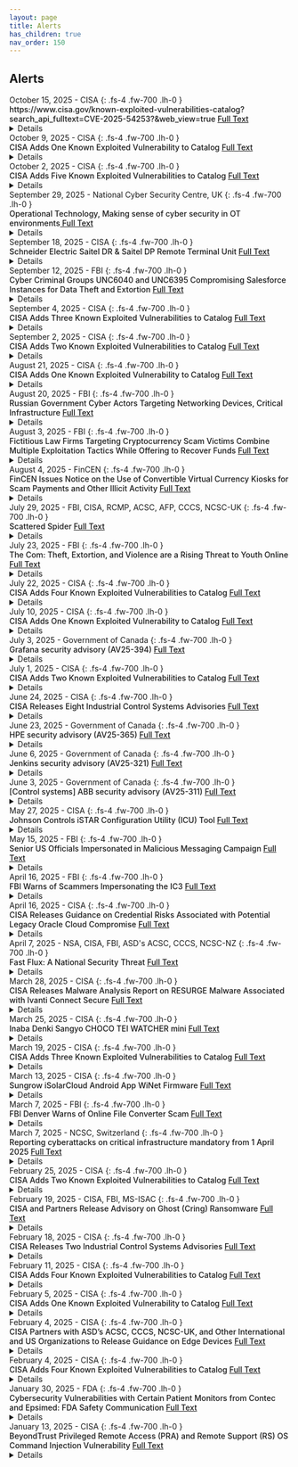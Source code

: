```yaml
---
layout: page
title: Alerts 
has_children: true
nav_order: 150 
---
```


## Alerts
<div class="code-example dont-break-out" markdown="1" style="padding-top:0px;padding-bottom:0px">
October 15, 2025 - CISA
{: .fs-4 .fw-700 .lh-0  }
<p style="font-weight:500; margin:0px" markdown="1">
https://www.cisa.gov/known-exploited-vulnerabilities-catalog?search_api_fulltext=CVE-2025-54253?&web_view=true <a href="https://www.cisa.gov/known-exploited-vulnerabilities-catalog?search_api_fulltext=CVE-2025-54253?&web_view=true"> Full Text</a>
</p>
<details>
Adobe Experience Manager Forms Code Execution Vulnerability: Adobe Experience Manager Forms in JEE contains an unspecified vulnerability that allows for arbitrary code execution.
Known To Be Used in Ransomware Campaigns? Unknown

Action: Apply mitigations per vendor instructions, follow applicable BOD 22-01 guidance for cloud services, or discontinue use of the product if mitigations are unavailable.
</details>
</div>

<div class="code-example dont-break-out" markdown="1" style="padding-top:0px;padding-bottom:0px">
October 9, 2025 - CISA
{: .fs-4 .fw-700 .lh-0  }
<p style="font-weight:500; margin:0px" markdown="1">
CISA Adds One Known Exploited Vulnerability to Catalog <a href="https://www.cisa.gov/news-events/alerts/2025/10/09/cisa-adds-one-known-exploited-vulnerability-catalog"> Full Text</a>
</p>
<details>
CISA has added one new vulnerability to its Known Exploited Vulnerabilities (KEV) Catalog, based on evidence of active exploitation.

CVE-2021-43798 Grafana Path Traversal Vulnerability
This type of vulnerability is a frequent attack vector for malicious cyber actors and poses significant risks to the federal enterprise. 
</details>
</div>

<div class="code-example dont-break-out" markdown="1" style="padding-top:0px;padding-bottom:0px">
October 2, 2025 - CISA
{: .fs-4 .fw-700 .lh-0  }
<p style="font-weight:500; margin:0px" markdown="1">
CISA Adds Five Known Exploited Vulnerabilities to Catalog <a href="https://www.cisa.gov/news-events/alerts/2025/10/02/cisa-adds-five-known-exploited-vulnerabilities-catalog"> Full Text</a>
</p>
<details>
CISA has added five new vulnerabilities to its Known Exploited Vulnerabilities (KEV) Catalog, based on evidence of active exploitation.

CVE-2014-6278 GNU Bash OS Command Injection Vulnerability
CVE-2015-7755 Juniper ScreenOS Improper Authentication Vulnerability
CVE-2017-1000353 Jenkins Remote Code Execution Vulnerability
CVE-2025-4008 Smartbedded Meteobridge Command Injection Vulnerability
CVE-2025-21043 Samsung Mobile Devices Out-of-Bounds Write Vulnerability
</details>
</div>

<div class="code-example dont-break-out" markdown="1" style="padding-top:0px;padding-bottom:0px">
September 29, 2025 - National Cyber Security Centre, UK 
{: .fs-4 .fw-700 .lh-0  }
<p style="font-weight:500; margin:0px" markdown="1">
Operational Technology, Making sense of cyber security in OT environments<a href="https://www.ncsc.gov.uk/collection/operational-technology"> Full Text</a>
</p>
<details>
What would life be like without traffic lights, mass-produced food, energy at the touch of a button, or easily available motor fuel?

Operational Technology (OT) makes all these things happen and pervades our lives in both obvious and hidden ways, automatically monitoring and controlling processes and equipment that are too dangerous, too demanding or too monotonous for manual operation.
</details>
</div>

<div class="code-example dont-break-out" markdown="1" style="padding-top:0px;padding-bottom:0px">
September 18, 2025 - CISA 
{: .fs-4 .fw-700 .lh-0  }
<p style="font-weight:500; margin:0px" markdown="1">
Schneider Electric Saitel DR & Saitel DP Remote Terminal Unit <a href="https://www.cisa.gov/news-events/ics-advisories/icsa-25-261-03?&web_view=true"> Full Text</a>
</p>
<details>
CVSS v4 5.8
ATTENTION: Low Attack Complexity
Vendor: Schneider Electric
Equipment: Saitel DR RTU
Vulnerabilities: Improper Neutralization of Special Elements used in an OS Command ('OS Command Injection')
</details>
</div>

<div class="code-example dont-break-out" markdown="1" style="padding-top:0px;padding-bottom:0px">
September 12, 2025 - FBI 
{: .fs-4 .fw-700 .lh-0  }
<p style="font-weight:500; margin:0px" markdown="1">
Cyber Criminal Groups UNC6040 and UNC6395 Compromising Salesforce Instances for Data Theft and Extortion <a href="https://www.ic3.gov/CSA/2025/250912.pdf"> Full Text</a>
</p>
<details>
The Federal Bureau of Investigation (FBI) is releasing this FLASH to disseminate Indicators of
Compromise (IOCs) associated with recent malicious cyber activities by cyber criminal groups
UNC6040 and UNC6395, responsible for a rising number of data theft and extortion intrusions.
Both groups have recently been observed targeting organizations’ Salesforce platforms via
different initial access mechanisms. The FBI is releasing this information to maximize awareness
and provide IOCs that may be used by recipients for research and network defense.
</details>
</div>

<div class="code-example dont-break-out" markdown="1" style="padding-top:0px;padding-bottom:0px">
September 4, 2025 - CISA
{: .fs-4 .fw-700 .lh-0  }
<p style="font-weight:500; margin:0px" markdown="1">
CISA Adds Three Known Exploited Vulnerabilities to Catalog <a href="https://www.cisa.gov/news-events/alerts/2025/09/04/cisa-adds-three-known-exploited-vulnerabilities-catalog"> Full Text</a>
</p>
<details>
CISA has added three new vulnerabilities to its Known Exploited Vulnerabilities (KEV) Catalog, based on evidence of active exploitation.

CVE-2025-38352 Linux Kernel Time-of-Check Time-of-Use (TOCTOU) Race Condition Vulnerability
CVE-2025-48543 Android Runtime Unspecified Vulnerability
CVE-2025-53690 Sitecore Multiple Products Deserialization of Untrusted Data Vulnerability
</details>
</div>

<div class="code-example dont-break-out" markdown="1" style="padding-top:0px;padding-bottom:0px">
September 2, 2025 - CISA
{: .fs-4 .fw-700 .lh-0  }
<p style="font-weight:500; margin:0px" markdown="1">
CISA Adds Two Known Exploited Vulnerabilities to Catalog <a href="https://www.cisa.gov/news-events/alerts/2025/09/02/cisa-adds-two-known-exploited-vulnerabilities-catalog"> Full Text</a>
</p>
<details>
CISA has added two new vulnerabilities to its Known Exploited Vulnerabilities (KEV) Catalog, based on evidence of active exploitation.

CVE-2020-24363 TP-link TL-WA855RE Missing Authentication for Critical Function Vulnerability
CVE-2025-55177 Meta Platforms WhatsApp Incorrect Authorization Vulnerability
</details>
</div>

<div class="code-example dont-break-out" markdown="1" style="padding-top:0px;padding-bottom:0px">
August 21, 2025 - CISA 
{: .fs-4 .fw-700 .lh-0  }
<p style="font-weight:500; margin:0px" markdown="1">
CISA Adds One Known Exploited Vulnerability to Catalog <a href="https://www.cisa.gov/news-events/alerts/2025/08/21/cisa-adds-one-known-exploited-vulnerability-catalog"> Full Text</a>
</p>
<details>
CISA has added one new vulnerability to its Known Exploited Vulnerabilities (KEV) Catalog, based on evidence of active exploitation. 

CVE-2025-43300 Apple iOS, iPadOS, and macOS Out-of-Bounds Write Vulnerability
</details>
</div>

<div class="code-example dont-break-out" markdown="1" style="padding-top:0px;padding-bottom:0px">
August 20, 2025 - FBI
{: .fs-4 .fw-700 .lh-0  }
<p style="font-weight:500; margin:0px" markdown="1">
Russian Government Cyber Actors Targeting Networking Devices, Critical Infrastructure <a href="https://www.ic3.gov/PSA/2025/PSA250820?&web_view=true"> Full Text</a>
</p>
<details>
The Federal Bureau of Investigation (FBI) is warning the public, private sector, and international community of the threat posed to computer networks and critical infrastructure by cyber actors attributed to the Russian Federal Security Service's (FSB) Center 16. The FBI detected Russian FSB cyber actors exploiting Simple Network Management Protocol (SNMP) and end-of-life networking devices running an unpatched vulnerability (CVE-2018-0171) in Cisco Smart Install (SMI) to broadly target entities in the United States and globally.
</details>
</div>

<div class="code-example dont-break-out" markdown="1" style="padding-top:0px;padding-bottom:0px">
August 3, 2025 - FBI 
{: .fs-4 .fw-700 .lh-0  }
<p style="font-weight:500; margin:0px" markdown="1">
Fictitious Law Firms Targeting Cryptocurrency Scam Victims Combine Multiple Exploitation Tactics While Offering to Recover Funds <a href="https://www.ic3.gov/PSA/2025/PSA250813?&web_view=true"> Full Text</a>
</p>
<details>
This PSA is an update to Alert Number I-062424-PSA titled, "Fictitious Law Firms Targeting Cryptocurrency Scam Victims Offering to Recover Funds." This updated advisory provides additional red flag indicators and due diligence measures to help victims who have been in contact with fictitious law firms conducting this fraudulent activity.
</details>
</div>

<div class="code-example dont-break-out" markdown="1" style="padding-top:0px;padding-bottom:0px">
August 4, 2025 - FinCEN 
{: .fs-4 .fw-700 .lh-0  }
<p style="font-weight:500; margin:0px" markdown="1">
FinCEN Issues Notice on the Use of Convertible Virtual Currency Kiosks for Scam Payments and Other Illicit Activity <a href="https://www.fincen.gov/news/news-releases/fincen-issues-notice-use-convertible-virtual-currency-kiosks-scam-payments-and"> Full Text</a>
</p>
<details>
WASHINGTON—Today, the U.S. Department of the Treasury’s Financial Crimes Enforcement Network (FinCEN) issued a Notice urging financial institutions to be vigilant in identifying and reporting suspicious activity involving convertible virtual currency (CVC) kiosks. While CVC kiosks can be a simple and convenient way for consumers to access CVC, they are also exploited by illicit actors, including scammers. The risk of illicit activity is exacerbated if CVC kiosk operators fail to meet their obligations under the Bank Secrecy Act (BSA).
</details>
</div>

<div class="code-example dont-break-out" markdown="1" style="padding-top:0px;padding-bottom:0px">
July 29, 2025 - FBI, CISA, RCMP, ACSC, AFP, CCCS, NCSC-UK  
{: .fs-4 .fw-700 .lh-0  }
<p style="font-weight:500; margin:0px" markdown="1">
Scattered Spider <a href="https://www.cisa.gov/news-events/cybersecurity-advisories/aa23-320a"> Full Text</a>
</p>
<details>
The Federal Bureau of Investigation (FBI), Cybersecurity and Infrastructure Security Agency (CISA), Royal Canadian Mounted Police (RCMP), Australian Signals Directorate’s (ASD’s) Australian Cyber Security Centre (ACSC), Australian Federal Police (AFP), Canadian Centre for Cyber Security (CCCS), and United Kingdom’s National Cyber Security Centre (NCSC-UK)—hereafter referred to as the authoring organizations—are releasing this joint Cybersecurity Advisory in response to recent activity by Scattered Spider threat actors against the commercial facilities sectors, subsectors, and other sectors. This advisory provides tactics, techniques, and procedures (TTPs) obtained through FBI investigations as recently as June 2025.
</details>
</div>

<div class="code-example dont-break-out" markdown="1" style="padding-top:0px;padding-bottom:0px">
July 23, 2025 - FBI 
{: .fs-4 .fw-700 .lh-0  }
<p style="font-weight:500; margin:0px" markdown="1">
The Com: Theft, Extortion, and Violence are a Rising Threat to Youth Online <a href="https://www.ic3.gov/PSA/2025/PSA250723-3#fn5"> Full Text</a>
</p>
<details>
The Federal Bureau of Investigation is warning the public about a growing and evolving online threat group known as The Com, short for The Community. The Com is a primarily English speaking, international, online ecosystem comprised of multiple interconnected networks whose members, many of whom are minors, engage in a variety of criminal violations. The FBI estimates thousands of individuals identify as current or recent members of The Com with varying levels of associated activity. Criminal activity conducted by members of The Com includes, but is not limited to, swatting1/hoax threats, extortion/sextortion of minors, production and distribution of child sexual abuse material, violent crime, and various types of cyber crimes. The latter category is broad and includes distributed denial-of-service (DDoS) attacks, subscriber identity module (SIM) swapping2, ransomware, intellectual property theft, extortion, cryptocurrency theft, and money laundering. The motivations behind the criminal activity vary, but often fall within one of the following: financial gain, retaliation, ideology, sexual gratification, and notoriety.
</details>
</div>

<div class="code-example dont-break-out" markdown="1" style="padding-top:0px;padding-bottom:0px">
July 22, 2025 - CISA
{: .fs-4 .fw-700 .lh-0  }
<p style="font-weight:500; margin:0px" markdown="1">
CISA Adds Four Known Exploited Vulnerabilities to Catalog <a href="https://www.cisa.gov/news-events/alerts/2025/07/22/cisa-adds-four-known-exploited-vulnerabilities-catalog"> Full Text</a>
</p>
<details>
CISA has added four new vulnerabilities to its Known Exploited Vulnerabilities (KEV) Catalog, based on evidence of active exploitation.

CVE-2025-54309 CrushFTP Unprotected Alternate Channel Vulnerability
CVE-2025-6558 Google Chromium ANGLE and GPU Improper Input Validation Vulnerability
CVE-2025-2776 SysAid On-Prem Improper Restriction of XML External Entity Reference Vulnerability
CVE-2025-2775 SysAid On-Prem Improper Restriction of XML External Entity Reference Vulnerability
</details>
</div>

<div class="code-example dont-break-out" markdown="1" style="padding-top:0px;padding-bottom:0px">
July 10, 2025 - CISA 
{: .fs-4 .fw-700 .lh-0  }
<p style="font-weight:500; margin:0px" markdown="1">
CISA Adds One Known Exploited Vulnerability to Catalog <a href="https://www.cisa.gov/news-events/alerts/2025/07/10/cisa-adds-one-known-exploited-vulnerability-catalog"> Full Text</a>
</p>
<details>
CISA has added one new vulnerability to its Known Exploited Vulnerabilities (KEV) Catalog, based on evidence of active exploitation. 

CVE-2025-5777 Citrix NetScaler ADC and Gateway Out-of-Bounds Read Vulnerability
</details>
</div>

<div class="code-example dont-break-out" markdown="1" style="padding-top:0px;padding-bottom:0px">
July 3, 2025 - Government of Canada 
{: .fs-4 .fw-700 .lh-0  }
<p style="font-weight:500; margin:0px" markdown="1">
Grafana security advisory (AV25-394) <a href="https://www.cyber.gc.ca/en/alerts-advisories/grafana-security-advisory-av25-394?web_view=true"> Full Text</a>
</p>
<details>
On July 2, 2025, Grafana published a security advisory to address critical vulnerabilities in the following products:

Grafana Image Renderer – versions prior to 3.12.9
Synthetic Monitoring Agent – versions prior to 0.38.3
</details>
</div>

<div class="code-example dont-break-out" markdown="1" style="padding-top:0px;padding-bottom:0px">
July 1, 2025 - CISA
{: .fs-4 .fw-700 .lh-0  }
<p style="font-weight:500; margin:0px" markdown="1">
CISA Adds Two Known Exploited Vulnerabilities to Catalog <a href="https://www.cisa.gov/news-events/alerts/2025/07/01/cisa-adds-two-known-exploited-vulnerabilities-catalog"> Full Text</a>
</p>
<details>
CISA has added two new vulnerabilities to its Known Exploited Vulnerabilities (KEV) Catalog, based on evidence of active exploitation. 

CVE-2025-48927 TeleMessage TM SGNL Initialization of a Resource with an Insecure Default Vulnerability
CVE-2025-48928 TeleMessage TM SGNL Exposure of Core Dump File to an Unauthorized Control Sphere Vulnerability
</details>
</div>

<div class="code-example dont-break-out" markdown="1" style="padding-top:0px;padding-bottom:0px">
June 24, 2025 - CISA 
{: .fs-4 .fw-700 .lh-0  }
<p style="font-weight:500; margin:0px" markdown="1">
CISA Releases Eight Industrial Control Systems Advisories <a href="https://www.cisa.gov/news-events/alerts/2025/06/24/cisa-releases-eight-industrial-control-systems-advisories"> Full Text</a>
</p>
<details>
CISA released eight Industrial Control Systems (ICS) advisories on June 24, 2025. These advisories provide timely information about current security issues, vulnerabilities, and exploits surrounding ICS.
</details>
</div>

<div class="code-example dont-break-out" markdown="1" style="padding-top:0px;padding-bottom:0px">
June 23, 2025 - Government of Canada
{: .fs-4 .fw-700 .lh-0  }
<p style="font-weight:500; margin:0px" markdown="1">
HPE security advisory (AV25-365) <a href="https://www.cyber.gc.ca/en/alerts-advisories/hpe-security-advisory-av25-365?web_view=true"> Full Text</a>
</p>
<details>
On June 23, 2025, HPE published a security advisory to address a vulnerability  in the following product:

HPE Telco Unified OSS Console – version prior to v3.1.16
</details>
</div>

<div class="code-example dont-break-out" markdown="1" style="padding-top:0px;padding-bottom:0px">
June 6, 2025 - Government of Canada
{: .fs-4 .fw-700 .lh-0  }
<p style="font-weight:500; margin:0px" markdown="1">
Jenkins security advisory (AV25-321) <a href="https://www.cyber.gc.ca/en/alerts-advisories/jenkins-security-advisory-av25-321?web_view=true"> Full Text</a>
</p>
<details>
On June 6, 2025, Jenkins published a security advisory to address vulnerabilities in the following products:

Gatling Plugin – version 136.vb_9009b_3d33a_e and prior
The Cyber Centre encourages users and administrators to review the provided web links and apply the necessary updates.
</details>
</div>

<div class="code-example dont-break-out" markdown="1" style="padding-top:0px;padding-bottom:0px">
June 3, 2025 - Government of Canada
{: .fs-4 .fw-700 .lh-0  }
<p style="font-weight:500; margin:0px" markdown="1">
[Control systems] ABB security advisory (AV25-311) <a href="https://www.cyber.gc.ca/en/alerts-advisories/control-systems-abb-security-advisory-av25-311?web_view=true"> Full Text</a>
</p>
<details>
On June 2, 2025, ABB published a security advisory to address critical vulnerabilities in the following products:

Welcome IP-Gateway – version 6.20 and prior
Welcome IP-Gateway (Welcome M) – version 6.20 and prior
Welcome IP-Gateway MDRC – version 6.20 and prior
</details>
</div>

<div class="code-example dont-break-out" markdown="1" style="padding-top:0px;padding-bottom:0px">
May 27, 2025 - CISA
{: .fs-4 .fw-700 .lh-0  }
<p style="font-weight:500; margin:0px" markdown="1">
Johnson Controls iSTAR Configuration Utility (ICU) Tool <a href="https://www.cisa.gov/news-events/ics-advisories/icsa-25-146-01"> Full Text</a>
</p>
<details>
Successful exploitation of this vulnerability may allow an attacker to gain access to memory leaked from the ICU. This utility is only used to configure products that are no longer manufactured or supported. ICU is not used to configure the iSTAR Ultra and the current iSTAR G2 series of controllers. Furthermore, this vulnerability only impacts ICU and the Windows PC it is running on. This vulnerability does not impact iSTARs, including the legacy iSTARs.
</details>
</div>

<div class="code-example dont-break-out" markdown="1" style="padding-top:0px;padding-bottom:0px">
May 15, 2025 - FBI
{: .fs-4 .fw-700 .lh-0  }
<p style="font-weight:500; margin:0px" markdown="1">
Senior US Officials Impersonated in Malicious Messaging Campaign <a href="https://www.ic3.gov/PSA/2025/PSA250515"> Full Text</a>
</p>
<details>
FBI is issuing this announcement to warn and provide mitigation tips to the public about an ongoing malicious text and voice messaging campaign. Since April 2025, malicious actors have impersonated senior US officials to target individuals, many of whom are current or former senior US federal or state government officials and their contacts. If you receive a message claiming to be from a senior US official, do not assume it is authentic.
</details>
</div>

<div class="code-example dont-break-out" markdown="1" style="padding-top:0px;padding-bottom:0px">
April 16, 2025 - FBI 
{: .fs-4 .fw-700 .lh-0  }
<p style="font-weight:500; margin:0px" markdown="1">
FBI Warns of Scammers Impersonating the IC3 <a href="https://www.ic3.gov/PSA/2025/PSA250418?&web_view=true"> Full Text</a>
</p>
<details>
The Federal Bureau of Investigation (FBI) warns the public about an ongoing fraud scheme where criminal scammers are impersonating FBI Internet Crime Complaint Center (IC3) employees to deceive and defraud individuals. Between December 2023 and February 2025, the FBI received more than 100 reports of IC3 impersonation scams.
</details>
</div>

<div class="code-example dont-break-out" markdown="1" style="padding-top:0px;padding-bottom:0px">
April 16, 2025 - CISA 
{: .fs-4 .fw-700 .lh-0  }
<p style="font-weight:500; margin:0px" markdown="1">
CISA Releases Guidance on Credential Risks Associated with Potential Legacy Oracle Cloud Compromise <a href="https://www.cisa.gov/news-events/alerts/2025/04/16/cisa-releases-guidance-credential-risks-associated-potential-legacy-oracle-cloud-compromise"> Full Text</a>
</p>
<details>
CISA is aware of public reporting regarding potential unauthorized access to a legacy Oracle cloud environment. While the scope and impact remains unconfirmed, the nature of the reported activity presents potential risk to organizations and individuals, particularly where credential material may be exposed, reused across separate, unaffiliated systems, or embedded (i.e., hardcoded into scripts, applications, infrastructure templates, or automation tools). When credential material is embedded, it is difficult to discover and can enable long-term unauthorized access if exposed.
</details>
</div>

<div class="code-example dont-break-out" markdown="1" style="padding-top:0px;padding-bottom:0px">
April 7, 2025 - NSA, CISA, FBI, ASD's ACSC, CCCS, NCSC-NZ 
{: .fs-4 .fw-700 .lh-0  }
<p style="font-weight:500; margin:0px" markdown="1">
Fast Flux: A National Security Threat <a href="https://media.defense.gov/2025/Apr/02/2003681172/-1/-1/0/CSA-FAST-FLUX.PDF"> Full Text</a>
</p>
<details>
Many networks have a gap in their defenses for detecting and blocking a malicious
technique known as “fast flux.” This technique poses a significant threat to national
security, enabling malicious cyber actors to consistently evade detection. Malicious
cyber actors, including cybercriminals and nation-state actors, use fast flux to obfuscate
the locations of malicious servers by rapidly changing Domain Name System (DNS)
records. Additionally, they can create resilient, highly available command and control
(C2) infrastructure, concealing their subsequent malicious operations. This resilient and
fast changing infrastructure makes tracking and blocking malicious activities that use
fast flux more difficult. 
</details>
</div>

<div class="code-example dont-break-out" markdown="1" style="padding-top:0px;padding-bottom:0px">
March 28, 2025 - CISA
{: .fs-4 .fw-700 .lh-0  }
<p style="font-weight:500; margin:0px" markdown="1">
CISA Releases Malware Analysis Report on RESURGE Malware Associated with Ivanti Connect Secure <a href="https://www.cisa.gov/news-events/alerts/2025/03/28/cisa-releases-malware-analysis-report-resurge-malware-associated-ivanti-connect-secure"> Full Text</a>
</p>
<details>
CISA has published a Malware Analysis Report (MAR) with analysis and associated detection signatures on a new malware variant CISA has identified as RESURGE. RESURGE contains capabilities of the SPAWNCHIMERA[1] malware variant, including surviving reboots; however, RESURGE contains distinctive commands that alter its behavior. 
</details>
</div>

<div class="code-example dont-break-out" markdown="1" style="padding-top:0px;padding-bottom:0px">
March 25, 2025 - CISA
{: .fs-4 .fw-700 .lh-0  }
<p style="font-weight:500; margin:0px" markdown="1">
Inaba Denki Sangyo CHOCO TEI WATCHER mini <a href="https://www.cisa.gov/news-events/ics-advisories/icsa-25-084-04"> Full Text</a>
</p>
<details>
CVSS v4 9.3
ATTENTION: Exploitable remotely/low attack complexity
Vendor: Inaba Denki Sangyo Co., Ltd.
Equipment: CHOCO TEI WATCHER mini
Vulnerabilities: Use of Client-Side Authentication, Storing Passwords in a Recoverable Format, Weak Password Requirements, Direct Request ('Forced Browsing')
</details>
</div>

<div class="code-example dont-break-out" markdown="1" style="padding-top:0px;padding-bottom:0px">
March 19, 2025 - CISA
{: .fs-4 .fw-700 .lh-0  }
<p style="font-weight:500; margin:0px" markdown="1">
CISA Adds Three Known Exploited Vulnerabilities to Catalog <a href="https://www.cisa.gov/news-events/alerts/2025/03/19/cisa-adds-three-known-exploited-vulnerabilities-catalog"> Full Text</a>
</p>
<details>
CISA has added three new vulnerabilities to its Known Exploited Vulnerabilities Catalog, based on evidence of active exploitation.

CVE-2025-1316 Edimax IC-7100 IP Camera OS Command Injection Vulnerability
CVE-2024-48248 NAKIVO Backup and Replication Absolute Path Traversal Vulnerability
CVE-2017-12637 SAP NetWeaver Directory Traversal Vulnerability
</details>
</div>

<div class="code-example dont-break-out" markdown="1" style="padding-top:0px;padding-bottom:0px">
March 13, 2025 - CISA 
{: .fs-4 .fw-700 .lh-0  }
<p style="font-weight:500; margin:0px" markdown="1">
Sungrow iSolarCloud Android App WiNet Firmware <a href="https://www.cisa.gov/news-events/ics-advisories/icsa-25-072-12"> Full Text</a>
</p>
<details>
CVSS v4 9.5
- ATTENTION: Exploitable remotely
- Vendor: Sungrow
- Equipment: iSolarCloud Android App, WiNet Firmware
- Vulnerabilities: Improper Certificate Validation, Use of a Broken or Risky Cryptographic Algorithm, Authorization Bypass Through User-Controlled Key, User of Hard-Coded Credentials, Stack-Based Buffer Overflow, Heap-Based Buffer Overflow
</details>
</div>

<div class="code-example dont-break-out" markdown="1" style="padding-top:0px;padding-bottom:0px">
March 7, 2025 - FBI 
{: .fs-4 .fw-700 .lh-0  }
<p style="font-weight:500; margin:0px" markdown="1">
FBI Denver Warns of Online File Converter Scam <a href="https://www.fbi.gov/contact-us/field-offices/denver/news/fbi-denver-warns-of-online-file-converter-scam"> Full Text</a>
</p>
<details>
The FBI Denver Field Office is warning that agents are increasingly seeing a scam involving free online document converter tools, and we want to encourage victims to report instances of this scam.
</details>
</div>

<div class="code-example dont-break-out" markdown="1" style="padding-top:0px;padding-bottom:0px">
March 7, 2025 - NCSC, Switzerland 
{: .fs-4 .fw-700 .lh-0  }
<p style="font-weight:500; margin:0px" markdown="1">
Reporting cyberattacks on critical infrastructure mandatory from 1 April 2025 <a href="https://www.ncsc.admin.ch/ncsc/en/home/aktuell/im-fokus/2025/meldepflicht-2025.html"> Full Text</a>
</p>
<details>
07.03.2025 - At its meeting on 7 March, the Federal Council introduced a reporting obligation for cyberattacks on critical infrastructure, which will come into force on 1 April. Operators of critical infrastructure will be required to report cyberattacks to the National Cyber Security Centre (NCSC) within 24 hours of discovery. These reports will enable the NCSC to assist victims of cyberattacks and alert operators of critical infrastructure.
</details>
</div>

<div class="code-example dont-break-out" markdown="1" style="padding-top:0px;padding-bottom:0px">
February 25, 2025 - CISA
{: .fs-4 .fw-700 .lh-0  }
<p style="font-weight:500; margin:0px" markdown="1">
CISA Adds Two Known Exploited Vulnerabilities to Catalog <a href="https://www.cisa.gov/news-events/alerts/2025/02/25/cisa-adds-two-known-exploited-vulnerabilities-catalog"> Full Text</a>
</p>
<details>
CISA has added two new vulnerabilities to its Known Exploited Vulnerabilities Catalog, based on evidence of active exploitation.

CVE-2024-49035 Microsoft Partner Center Improper Access Control Vulnerability
CVE-2023-34192 Synacor Zimbra Collaboration Suite (ZCS) Cross-Site Scripting (XSS) Vulnerability
</details>
</div>

<div class="code-example dont-break-out" markdown="1" style="padding-top:0px;padding-bottom:0px">
February 19, 2025 - CISA, FBI, MS-ISAC
{: .fs-4 .fw-700 .lh-0  }
<p style="font-weight:500; margin:0px" markdown="1">
CISA and Partners Release Advisory on Ghost (Cring) Ransomware <a href="https://www.cisa.gov/news-events/alerts/2025/02/19/cisa-and-partners-release-advisory-ghost-cring-ransomware"> Full Text</a>
</p>
<details>
Today, CISA—in partnership with the Federal Bureau of Investigation (FBI) and Multi-State Information Sharing and Analysis Center (MS-ISAC)—released a joint Cybersecurity Advisory, #StopRansomware: Ghost (Cring) Ransomware. This advisory provides network defenders with indicators of compromise (IOCs), tactics, techniques, and procedures (TTPs), and detection methods associated with Ghost ransomware activity identified through FBI investigations.
</details>
</div>

<div class="code-example dont-break-out" markdown="1" style="padding-top:0px;padding-bottom:0px">
February 18, 2025 - CISA
{: .fs-4 .fw-700 .lh-0  }
<p style="font-weight:500; margin:0px" markdown="1">
CISA Releases Two Industrial Control Systems Advisories <a href="https://www.cisa.gov/news-events/alerts/2025/02/18/cisa-releases-two-industrial-control-systems-advisories"> Full Text</a>
</p>
<details>
CISA released two Industrial Control Systems (ICS) advisories on February 18, 2025. These advisories provide timely information about current security issues, vulnerabilities, and exploits surrounding ICS.

ICSA-24-191-01 Delta Electronics CNCSoft-G2 (Update A)
ICSA-25-035-02 Rockwell Automation GuardLogix 5380 and 5580 (Update A)
</details>
</div>

<div class="code-example dont-break-out" markdown="1" style="padding-top:0px;padding-bottom:0px">
February 11, 2025 - CISA
{: .fs-4 .fw-700 .lh-0  }
<p style="font-weight:500; margin:0px" markdown="1">
CISA Adds Four Known Exploited Vulnerabilities to Catalog <a href="https://www.cisa.gov/news-events/alerts/2025/02/11/cisa-adds-four-known-exploited-vulnerabilities-catalog"> Full Text</a>
</p>
<details>
CISA has added four vulnerabilities to its Known Exploited Vulnerabilities Catalog, based on evidence of active exploitation.

CVE-2024-40891 Zyxel DSL CPE OS Command Injection Vulnerability
CVE-2024-40890 Zyxel DSL CPE OS Command Injection Vulnerability
CVE-2025-21418 Microsoft Windows Ancillary Function Driver for WinSock Heap-Based Buffer Overflow Vulnerability
CVE-2025-21391 Microsoft Windows Storage Link Following Vulnerability
</details>
</div>

<div class="code-example dont-break-out" markdown="1" style="padding-top:0px;padding-bottom:0px">
February 5, 2025 - CISA
{: .fs-4 .fw-700 .lh-0  }
<p style="font-weight:500; margin:0px" markdown="1">
CISA Adds One Known Exploited Vulnerability to Catalog <a href="https://www.cisa.gov/news-events/alerts/2025/02/05/cisa-adds-one-known-exploited-vulnerability-catalog"> Full Text</a>
</p>
<details>
CISA has added one new vulnerability to its Known Exploited Vulnerabilities Catalog, based on evidence of active exploitation.

CVE-2024-53104 Linux Kernel Out-of-Bounds Write Vulnerability
</details>
</div>

<div class="code-example dont-break-out" markdown="1" style="padding-top:0px;padding-bottom:0px">
February 4, 2025 - CISA
{: .fs-4 .fw-700 .lh-0  }
<p style="font-weight:500; margin:0px" markdown="1">
CISA Partners with ASD’s ACSC, CCCS, NCSC-UK, and Other International and US Organizations to Release Guidance on Edge Devices <a href="https://www.cisa.gov/news-events/alerts/2025/02/04/cisa-partners-asds-acsc-cccs-ncsc-uk-and-other-international-and-us-organizations-release-guidance"> Full Text</a>
</p>
<details>
CISA—in partnership with international and U.S. organizations—released guidance to help organizations protect their network edge devices and appliances, such as firewalls, routers, virtual private networks (VPN) gateways, Internet of Things (IoT) devices, internet-facing servers, and internet-facing operational technology (OT) systems. The published guidance is as follows:
</details>
</div>

<div class="code-example dont-break-out" markdown="1" style="padding-top:0px;padding-bottom:0px">
February 4, 2025 - CISA 
{: .fs-4 .fw-700 .lh-0  }
<p style="font-weight:500; margin:0px" markdown="1">
CISA Adds Four Known Exploited Vulnerabilities to Catalog <a href="https://www.cisa.gov/news-events/alerts/2025/02/04/cisa-adds-four-known-exploited-vulnerabilities-catalog"> Full Text</a>
</p>
<details>
CISA has added four new vulnerabilities to its Known Exploited Vulnerabilities Catalog, based on evidence of active exploitation.

CVE-2024-45195 Apache OFBiz Forced Browsing Vulnerability
CVE-2024-29059 Microsoft .NET Framework Information Disclosure Vulnerability
CVE-2018-9276 Paessler PRTG Network Monitor OS Command Injection Vulnerability
CVE-2018-19410 Paessler PRTG Network Monitor Local File Inclusion Vulnerability
</details>
</div>

<div class="code-example dont-break-out" markdown="1" style="padding-top:0px;padding-bottom:0px">
January 30, 2025 - FDA 
{: .fs-4 .fw-700 .lh-0  }
<p style="font-weight:500; margin:0px" markdown="1">
Cybersecurity Vulnerabilities with Certain Patient Monitors from Contec and Epsimed: FDA Safety Communication <a href="https://www.fda.gov/medical-devices/safety-communications/cybersecurity-vulnerabilities-certain-patient-monitors-contec-and-epsimed-fda-safety-communication"> Full Text</a>
</p>
<details>
The U.S. Food and Drug Administration (FDA) is raising awareness among health care providers, health care facilities, patients, and caregivers that cybersecurity vulnerabilities in Contec CMS8000 patient monitors and Epsimed MN-120 patient monitors (which are Contec CMS8000 patient monitors relabeled as MN-120) may put patients at risk after being connected to the internet.
</details>
</div>

<div class="code-example dont-break-out" markdown="1" style="padding-top:0px;padding-bottom:0px">
January 13, 2025 - CISA
{: .fs-4 .fw-700 .lh-0  }
<p style="font-weight:500; margin:0px" markdown="1">
BeyondTrust Privileged Remote Access (PRA) and Remote Support (RS) OS Command Injection Vulnerability <a href="https://www.cisa.gov/known-exploited-vulnerabilities-catalog?search_api_fulltext=CVE-2024-12686&field_date_added_wrapper=all&field_cve=&sort_by=field_date_added&items_per_page=20&url="> Full Text</a>
</p>
<details>
BeyondTrust Privileged Remote Access (PRA) and Remote Support (RS) contain an OS command injection vulnerability that can be exploited by an attacker with existing administrative privileges to upload a malicious file. Successful exploitation of this vulnerability can allow a remote attacker to execute underlying operating system commands within the context of the site user.
</details>
</div>











